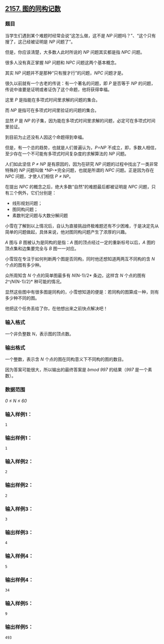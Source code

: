 ## [2157. 图的同构记数](https://www.acwing.com/problem/content/2159/)

### 题目

当学生们遇到某个难题时经常会说“这怎么做，这不是 *NP* 问题吗？”、“这个只有搜了，这己经被证明是 *NP* 问题了”。

但是，你应该淸楚，大多数人此时所说的 *NP* 问题其实都是指 *NPC* 问题。

很多人没有真正掌握 *NP* 问题和 *NPC* 问题这两个基本概念。

其实 *NP* 问题并不是那种“只有搜才行”的问题，*NPC* 问题才是。

很久以前就有一个古老的传说：有一个著名的问题，即 *P* 是否等于 *NP* 的问题，传说中谁要是证明或者证伪了这个命题，他将获得幸福。

这里 *P* 是指能在多项式时间里求解的问题的集合。

而 *NP* 是指可在多项式时间里验证的问题的集合。

显然 *P* 是 *NP* 的子集，因为能在多项式时间里求解的问题，必定可在多项式时间里验证。

到目前为止还没有人因这个命题得到幸福。

但是，有一个总的趋势，也就是人们普遍认为，*P=NP* 不成立，即，多数人相信，至少存在一个不可能有多项式时间复杂度的求解算法的 *NP* 问题。

人们如此坚信 *P ≠ NP* 是有原因的，因为在研究 *NP* 问题的过程中找出了一类非常特殊的 *NP* 问题叫做 *NP-*完全问题，也就是所谓的 *NPC* 问题。正是因为存在 *NPC* 问题，才使人们相信 *P ≠ NP*。

在提出 *NPC* 的概念之后，绝大多数“自然”的难题最后都被证明是 *NPC* 问题，只有三个例外，它们分别是：

- 线形规划问题；
- 图同构问题；
- 素数判定问题与大数分解问题

小雪在了解到以上情况后，自认为直接挑战终极难题还有不少困难，于是决定先从简单的问题做起，具体来说，他对图同构问题产生了浓厚的兴趣。

*A* 图与 *B* 图被认为是同构的是指：*A* 图的顶点经过一定的重新标号以后，*A* 图的顶点集和边集要完全与 *B* 图一一对应。

小雪现在专注于如何判断两个图是否同构，同时他还想知道两两互不同构的含 *N* 个点的图有多少种。

众所周知含 *N* 个点的简单图最多有 *N*(N-1)/2* 条边，这样含 *N* 个点的图有 *2^{N*(N-1)/2}* 种可能的情况。

显然这些图中有很多图是同构的，小雪想知道的便是：若同构的图算成一种，则有多少种不同的图。

他把这个任务丢给了你，在他想出来之前快点解决吧！

### 输入格式

一个非负整数 *N*，表示图的顶点数。

### 输出格式

一个整数，表示含 *N* 个点的图在同构意义下不同构的图的数目。

因为答案可能很大，所以输出的最终答案是 *bmod 997* 的结果（*997* 是一个素数）。

### 数据范围

*0 ≤ N ≤ 60*

### 输入样例1：

```
1
```

### 输出样例1：

```
1
```

### 输入样例2：

```
2
```

### 输出样例2：

```
2
```

### 输入样例3：

```
3
```

### 输出样例3：

```
4
```

### 输入样例4：

```
5
```

### 输出样例4：

```
34
```

### 输入样例5：

```
9
```

### 输出样例5：

```
493
```
